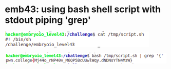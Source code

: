 # emb43: using bash shell script with stdout piping 'grep'

![after she-bang, it is read by shell](<../.gitbook/assets/image (171) (1).png>)

![and using grep's pattern matching ability](<../.gitbook/assets/image (97).png>)
